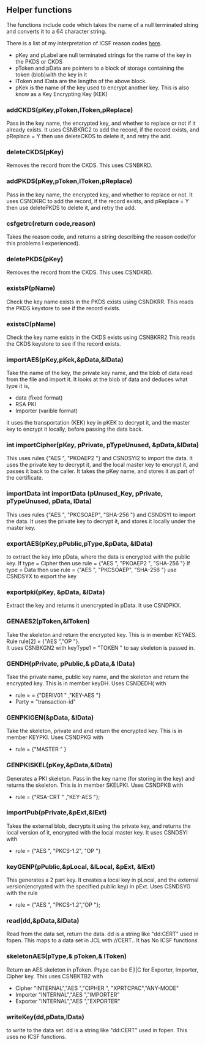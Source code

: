 ##  Helper functions

The functions include code which takes the name of a null terminated string and converts it to a 64 character string.

There is a list of my interpretation of ICSF reason codes [here](https://colinpaice.blog/2021/08/26/icsf-return-codes-not-for-humans).

- pKey and pLabel are null terminated strings for the name of the key in the PKDS or CKDS
- pToken and pData are pointers to a block of storage containing the token (blob)with the key in it
- lToken and lData are the lengths of the above block. 
- pKek is the name of the key used to encrypt another key.   This is also know as a Key Encrypting Key (KEK) 

### addCKDS(pKey,pToken,lToken,pReplace) 
Pass in the key name, the encrypted key, and whether to replace or not if it already exists.
It uses CSNBKRC2 to add the record, if the record exists, and pReplace = Y then use deleteCKDS to delete it, and retry the add.

### deleteCKDS(pKey) 
Removes the record from the CKDS.  This uses CSNBKRD.

### addPKDS(pKey,pToken,lToken,pReplace) 
Pass in the key name, the encrypted key, and whether to replace or not.
It uses CSNDKRC to add the record, if the record exists, and pReplace = Y then use deletePKDS to delete it, and retry the add.

### csfgetrc(return code,reason)
Takes the reason code, and returns a string describing the reason code(for this problems I experienced).

### deletePKDS(pKey) 
Removes the record from the CKDS.  This uses CSNDKRD.

### existsP(pName)
Check the key name exists in the PKDS exists using CSNDKRR.
This reads the PKDS keystore to see if the record exists.

### existsC(pName)
Check the key name exists in the CKDS exists using CSNBKRR2
This reads the CKDS keystore to see if the record exists.

### importAES(pKey,pKek,&pData,&lData)
Take the name of the key, the private key name, and the blob of data read from the file and import it.
It looks at the blob of data and deduces what type it is, 

- data (fixed format)
- RSA  PKI
- Importer (varible format)

it uses the transportation (KEK) key in pKEK to decrypt it, and the master key to encrypt it locally, before passing the data back.
 
### int importCipher(pKey, pPrivate, pTypeUnused, &pData,&lData) 
This uses rules  {"AES     ",  "PKOAEP2 "} and CSNDSYI2 to import the data.  It uses the private key to decrypt it, and the local master key to encrypt it, and passes it back to the caller.
It takes the pKey name, and stores it as part of the certificate.

 
### importData int importData (pUnused_Key, pPrivate, pTypeUnused, pData, lData)
This uses rules {"AES     ",  "PKCSOAEP",  "SHA-256 "} and  CSNDSYI  to import the data.   It uses the private key to decrypt it, and stores it locally under the master key.

### exportAES(pKey,pPublic,pType,&pData, &lData)
 to extract the key into pData, where the data is encrypted with the public key.
 If type = Cipher then use rule =  {"AES     ", "PKOAEP2 ", "SHA-256 "} 
 If type = Data then use rule =  {"AES     ",  "PKCSOAEP",  "SHA-256 "}
 use CSNDSYX to export the key

### exportpki(pKey, &pData, &lData) 
Extract the key and returns it unencrypted in pData.  It use CSNDPKX.

### GENAES2(pToken,&lToken)
Take the skeleton and return the encrypted key. This is in member KEYAES.
 Rule rule[2]  = {"AES     ","OP      "}.  
 It uses CSNBKGN2 with keyType1 = "TOKEN   " to say skeleton is passed in.
 
### GENDH(pPrivate, pPublic,& pData,& lData)
Take the private name, public key name, and the skeleton and return the encrypted key. This is in member keyDH.
 Uses CSNDEDH( with

- rule =  = {"DERIV01 " ,"KEY-AES "}
- Party = "transaction-id"

### GENPKIGEN(&pData, &lData)
Take the skeleton, private and and return the encrypted key. This is in member KEYPKI. 
 Uses CSNDPKG with

- rule  = {"MASTER  " }
### GENPKISKEL(pKey,&pData,&lData)
Generates a PKI skeleton. Pass in the key name (for storing in the key) and returns the skeleton. This  is in member SKELPKI.
Uses CSNDPKB with

- rule  = {"RSA-CRT " ,"KEY-AES "}; 
### importPub(pPrivate,&pExt,&lExt) 
Takes the external blob, decrypts it using the private key, and returns the local version of it, encrypted with the local master key.
It uses CSNDSYI with
- rule = {"AES     ", "PKCS-1.2", "OP      "}
### keyGENP(pPublic,&pLocal, &lLocal, &pExt, &lExt)
This generates a 2 part key. It creates a local key in pLocal, and the external version(encrypted with the specified public key) in pExt.
 Uses CSNDSYG with the rule
 
- rule = {"AES     ", "PKCS-1.2","OP      "}; 
### read(dd,&pData,&lData)
Read from the data set, return the data. dd is a string like "dd:CERT" used in fopen.   This maps to a data set in JCL with //CERT..  It has No ICSF functions
### skeletonAES(pType,& pToken,& lToken) 
Return an AES skeleton in pToken.  Ptype can be E|I|C for Exporter, Importer, Cipher key.
This uses CSNBKTB2 with

- Cipher    "INTERNAL","AES     ","CIPHER  ", "XPRTCPAC","ANY-MODE" 
- Importer  "INTERNAL","AES     ","IMPORTER"
- Exporter  "INTERNAL","AES     ","EXPORTER"


### writeKey(dd,pData,lData)
 to write to the data set. dd is a string like "dd:CERT" used in fopen.  This uses no ICSF functions.
